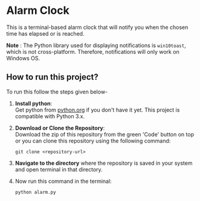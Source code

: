 # Alarm Clock

This is a terminal-based alarm clock that will notify you when the chosen time has elapsed or is reached.

**Note** : The Python library used for displaying notifications is `win10toast`, which is not cross-platform. Therefore, notifications will only work on Windows OS.

## How to run this project?
To run this follow the steps given below-
1. **Install python**: <br>
Get python from [python.org](https://www.python.org/downloads/) if you don't have it yet. This project is compatible with Python 3.x.

2. **Download or Clone the Repository**: <br>
Download the zip of this repository  from the green 'Code' button on top or you can clone this repository using the following command:
   ```
   git clone <repository-url>
   ```

3. **Navigate to the directory** where the repository is saved in your system and open terminal in that directory.

4. Now run this command in the terminal:
    ```
    python alarm.py
    ```